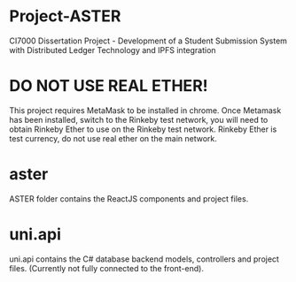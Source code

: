 # Project-ASTER
CI7000 Dissertation Project - Development of a Student Submission System with Distributed Ledger Technology and IPFS integration

# DO NOT USE REAL ETHER!
This project requires MetaMask to be installed in chrome. Once Metamask has been installed, switch to the Rinkeby test network, you will need to obtain Rinkeby Ether to use on the Rinkeby test network. Rinkeby Ether is test currency, do not use real ether on the main network.

# aster
ASTER folder contains the ReactJS components and project files.

# uni.api
uni.api contains the C# database backend models, controllers and project files. (Currently not fully connected to the front-end).
